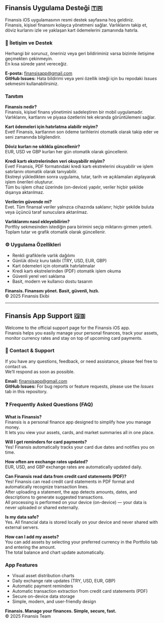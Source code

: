   
## Finansis Uygulama Desteği  🇹🇷

Finansis iOS uygulamasının resmi destek sayfasına hoş geldiniz.  
Finansis, kişisel finansını kolayca yönetmeni sağlar. Varlıklarını takip et, döviz kurlarını izle ve yaklaşan kart ödemelerini zamanında hatırla.  

### 📩 İletişim ve Destek  

Herhangi bir sorunuz, öneriniz veya geri bildiriminiz varsa bizimle iletişime geçmekten çekinmeyin.  
En kısa sürede yanıt vereceğiz.  

**E-posta:** finansisapp@gmail.com  
**GitHub Issues:** Hata bildirimi veya yeni özellik isteği için bu repodaki *Issues* sekmesini kullanabilirsiniz.  

###  Tanıtım 

**Finansis nedir?**  
Finansis, kişisel finans yönetimini sadeleştiren bir mobil uygulamadır.  
Varlıklarını, kartlarını ve piyasa özetlerini tek ekranda görüntülemeni sağlar.  

**Kart ödemeleri için hatırlatma alabilir miyim?**  
Evet! Finansis, kartlarının son ödeme tarihlerini otomatik olarak takip eder ve seni zamanında bilgilendirir.  

**Döviz kurları ne sıklıkla güncellenir?**  
EUR, USD ve GBP kurları her gün otomatik olarak güncellenir.  

**Kredi kartı ekstrelerinden veri okuyabilir miyim?**  
Evet! Finansis, PDF formatındaki kredi kartı ekstrelerini okuyabilir ve işlem satırlarını otomatik olarak tanıyabilir.  
Ekstreyi yükledikten sonra uygulama, tutar, tarih ve açıklamaları algılayarak işlem önerileri oluşturur.  
Tüm bu işlem cihaz üzerinde (on-device) yapılır, veriler hiçbir şekilde dışarıya aktarılmaz.  

**Verilerim güvende mi?**  
Evet. Tüm finansal veriler yalnızca cihazında saklanır; hiçbir şekilde buluta veya üçüncü taraf sunuculara aktarılmaz.  

**Varlıklarımı nasıl ekleyebilirim?**  
Portföy sekmesinden istediğin para birimini seçip miktarını girmen yeterli.  
Toplam tutar ve grafik otomatik olarak güncellenir.  


### ⚙️ Uygulama Özellikleri  

- Renkli grafiklerle varlık dağılımı  
- Günlük döviz kuru takibi (TRY, USD, EUR, GBP)  
- Kart ödemeleri için otomatik hatırlatmalar
- Kredi kartı ekstrelerinden (PDF) otomatik işlem okuma 
- Güvenli yerel veri saklama  
- Basit, modern ve kullanıcı dostu tasarım  

**Finansis. Finansını yönet. Basit, güvenli, hızlı.**  
© 2025 Finansis Ekibi  

---

 
## Finansis App Support 🇬🇧

Welcome to the official support page for the Finansis iOS app.  
Finansis helps you easily manage your personal finances, track your assets, monitor currency rates and stay on top of upcoming card payments.  

### 📩 Contact & Support  

If you have any questions, feedback, or need assistance, please feel free to contact us.  
We’ll respond as soon as possible.  

**Email:** finansisapp@gmail.com  
**GitHub Issues:** For bug reports or feature requests, please use the *Issues* tab in this repository.  


### ❓ Frequently Asked Questions (FAQ)  

**What is Finansis?**  
Finansis is a personal finance app designed to simplify how you manage money.  
It lets you view your assets, cards, and market summaries all in one place.  

**Will I get reminders for card payments?**  
Yes! Finansis automatically tracks your card due dates and notifies you on time.  

**How often are exchange rates updated?**  
EUR, USD, and GBP exchange rates are automatically updated daily. 

**Can Finansis read data from credit card statements (PDF)?**  
Yes! Finansis can read credit card statements in PDF format and automatically recognize transaction lines.  
After uploading a statement, the app detects amounts, dates, and descriptions to generate suggested transactions.  
All processing is performed on your device (on-device) — your data is never uploaded or shared externally.  

**Is my data safe?**  
Yes. All financial data is stored locally on your device and never shared with external servers.  

**How can I add my assets?**  
You can add assets by selecting your preferred currency in the Portfolio tab and entering the amount.  
The total balance and chart update automatically.  

### App Features  

- Visual asset distribution charts  
- Daily exchange rate updates (TRY, USD, EUR, GBP)  
- Automatic payment reminders
- Automatic transaction extraction from credit card statements (PDF)
- Secure on-device data storage  
- Simple, modern, and user-friendly design  

**Finansis.  Manage your finances. Simple, secure, fast.**  
© 2025 Finansis Team  
